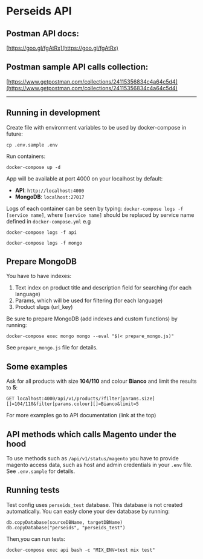 # Perseids API

## Postman API docs:
[https://goo.gl/fgAtRx](https://goo.gl/fgAtRx)

## Postman sample API calls collection:
[https://www.getpostman.com/collections/24115356834c4a64c5d4](https://www.getpostman.com/collections/24115356834c4a64c5d4)

--------

## Running in development
Create file with environment variables to be used by docker-compose in future:
```
cp .env.sample .env
```

Run containers:
```
docker-compose up -d
```

App will be available at port 4000 on your localhost by default:

* **API**: `http://localhost:4000`
* **MongoDB**: `localhost:27017`

Logs of each container can be seen by typing: `docker-compose logs -f [service name]`, where `[service name]` should be replaced by service name defined in `docker-compose.yml` e.g
```
docker-compose logs -f api
```
```
docker-compose logs -f mongo
```

## Prepare MongoDB
You have to have indexes:

1. Text index on product title and description field for searching (for each language)
2. Params, which will be used for filtering (for each language)
3. Product slugs (url_key)

Be sure to prepare MongoDB (add indexes and custom functions) by running:
```
docker-compose exec mongo mongo --eval "$(< prepare_mongo.js)"
````

See `prepare_mongo.js` file for details.


## Some examples

Ask for all products with size **104/110** and colour **Bianco** and limit the results to **5**:
```
GET localhost:4000/api/v1/products/?filter[params.size][]=104/110&filter[params.colour][]=Bianco&limit=5
```

For more examples go to API documentation (link at the top)


## API methods which calls Magento under the hood

To use methods such as `/api/v1/status/magento` you have to provide magento access data, such as host and admin credentials in your `.env` file.
See `.env.sample` for details.


## Running tests

Test config uses `perseids_test` database.
This database is not created automatically.
You can easly clone your dev database by running:

```
db.copyDatabase(sourceDBName, targetDBName)
db.copyDatabase("perseids", "perseids_test")
```

Then,you can run tests:

```
docker-compose exec api bash -c "MIX_ENV=test mix test"
```

